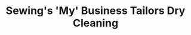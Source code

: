 ---
title: "Sewing's 'My' Business Tailors Dry Cleaning"
url: /kingston/sewings-my-business-tailors-dry-cleaning/
shop: Wäscherei
---